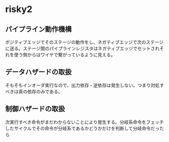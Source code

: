 # risky2
## パイプライン動作機構
ポジティブエッジでそのステージの動作をし、ネガティブエッジで次のステージに送る。ステージ間のパイプラインレジスタはネガティブエッジでセットされそれを使う側からはワイヤで繋がっているように見える。

## データハザードの取扱
そもそもインオーダ実行なので、出力依存・逆依存は発生しない。つまり対処すべきは真の依存のみである。

## 制御ハザードの取扱
次実行すべき命令がまだわからないことにより発生する。分岐系命令をフェッチしたサイクルでその命令が分岐系であるかどうかだけを判断して分岐命令だったら
